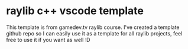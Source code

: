 # raylib c++ vscode template

This template is from gamedev.tv raylib course. I've created a template github repo so I can easily use it as a template for all raylib projects, feel free to use it if you want as well :D
